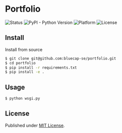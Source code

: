 # Portfolio

![Status](https://img.shields.io/badge/status-stable-brightgreen.svg)
![PyPI - Python Version](https://img.shields.io/badge/python-2.7-blue.svg)
![Platform](https://img.shields.io/badge/platform-win%20%7C%20lin%20%7C%20osx-lightgrey.svg)
![License](https://img.shields.io/badge/license-MIT-blue.svg)


## Install

Install from source

```bash
$ git clone git@github.com:bluecap-se/portfolio.git
$ cd portfolio
$ pip install -r requirements.txt
$ pip install -e .
```

## Usage

```bash
$ python wsgi.py

```

## License

Published under [MIT License](https://github.com/bluecap-se/sneak/portfolio/master/LICENSE).
